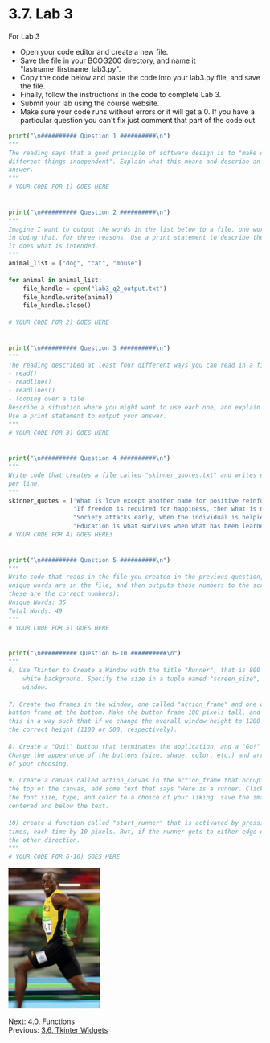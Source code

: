 # 3.7. Lab 3

For Lab 3
- Open your code editor and create a new file. 
- Save the file in your BCOG200 directory, and name it "lastname_firstname_lab3.py". 
- Copy the code below and paste the code into your lab3.py file, and save the file.
- Finally, follow the instructions in the code to complete Lab 3.
- Submit your lab using the course website.
- Make sure your code runs without errors or it will get a 0. If you have a particular question you can't fix
    just comment that part of the code out


```python
print("\n########## Question 1 ##########\n")
"""
The reading says that a good principle of software design is to "make different pieces of code that do 
different things independent". Explain what this means and describe an example. Use a print statement to output your
answer.
"""
# YOUR CODE FOR 1) GOES HERE


print("\n########## Question 2 ##########\n")
"""
Imagine I want to output the words in the list below to a file, one word per line. The code below does not succeed 
in doing that, for three reasons. Use a print statement to describe the three problems, and then fix the code so that 
it does what is intended.
"""
animal_list = ["dog", "cat", "mouse"]

for animal in animal_list:
    file_handle = open("lab3_q2_output.txt")
    file_handle.write(animal)
    file_handle.close()

# YOUR CODE FOR 2) GOES HERE


print("\n########## Question 3 ##########\n")
"""
The reading described at least four different ways you can read in a file.
- read()
- readline()
- readlines()
- looping over a file
Describe a situation where you might want to use each one, and explain why that is a good choice for the situation.
Use a print statement to output your answer.
"""
# YOUR CODE FOR 3) GOES HERE


print("\n########## Question 4 ##########\n")
"""
Write code that creates a file called "skinner_quotes.txt" and writes each of these quotes to the file, one quote
per line.
"""
skinner_quotes = ["What is love except another name for positive reinforcement? Or vice versa.",
                  "If freedom is required for happiness, then what is necessary is to provide the illusion of freedom.",
                  "Society attacks early, when the individual is helpless.",
                  "Education is what survives when what has been learned has been forgotten."]
# YOUR CODE FOR 4) GOES HERE3


print("\n########## Question 5 ##########\n")
"""
Write code that reads in the file you created in the previous question, and counts how many total words and how many 
unique words are in the file, and then outputs those numbers to the screen. Your answer should look like this (and 
these are the correct numbers):
Unique Words: 35
Total Words: 49
"""
# YOUR CODE FOR 5) GOES HERE


print("\n########## Question 6-10 ##########\n")
"""
6) Use Tkinter to Create a Window with the title "Runner", that is 800 pixels wide, 600 pixels tall, and that has a
    white background. Specify the size in a tuple named "screen_size", and use that tuple to control the size of the
    window.

7) Create two frames in the window, one called "action_frame" and one called "button_frame". Use .grid() to position the 
button frame at the bottom. Make the button frame 100 pixels tall, and the action frame the remainder (700). But code 
this in a way such that if we change the overall window height to 1200 pixels or 600 pixels, the action frame remains 
the correct height (1100 or 500, respectively).

8) Create a "Quit" button that terminates the application, and a "Go!" button (whose action we will implement later). 
Change the appearance of the buttons (size, shape, color, etc.) and arrange these buttons in the button frame in a manner 
of your choosing.

9) Create a canvas called action_canvas in the action_frame that occupies the entirety of the frame. Centered and at 
the top of the canvas, add some text that says "Here is a runner. Click the 'Go!' button to make them run." Change 
the font size, type, and color to a choice of your liking. save the image at the bottom, and then add it to the canvas 
centered and below the text.

10) create a function called "start_runner" that is activated by pressing the "Go!" button. Make the image move 500 
times, each time by 10 pixels. But, if the runner gets to either edge of the screen, have the image start moving in
the other direction.
"""
# YOUR CODE FOR 6-10) GOES HERE


```
![A picture of the fastest runner in the world](../images/runner.gif)


Next: 4.0. Functions<br>
Previous: [3.6. Tkinter Widgets](3.6.%20Tkinter%20Widgets.md)

